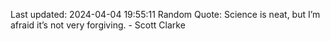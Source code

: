 Last updated: 2024-04-04 19:55:11
Random Quote: Science is neat, but I’m afraid it’s not very forgiving. - Scott Clarke